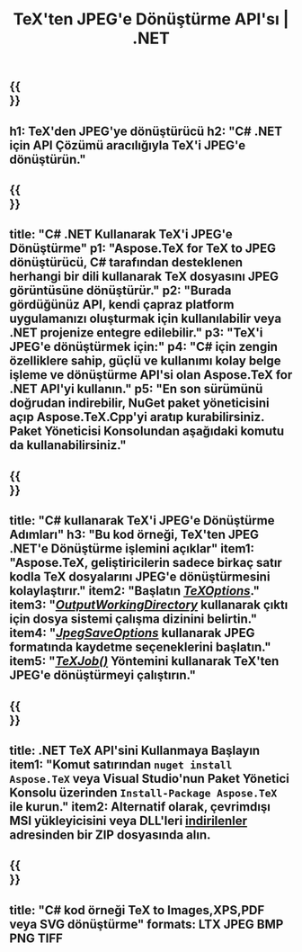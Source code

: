 ﻿---
translation: true
template: /_templates/_conversion-child-net.md
title: TeX'ten JPEG'e Dönüştürme API'sı | .NET
description: TeX'ten JPEG'e dönüştürme işlevi. Bu şirket içi .NET kitaplığını projenize entegre edin veya TeX'i JPEG'e dönüştürmek için platformlar arası uygulamaları kullanın.
keywords: tex'ten jpeg'e api net, tex2jpeg c# entegre
url: /net/conversion/tex-to-jpeg/
family: tex
platformtag: net
feature: conversion
informat: TEX
outformat: JPEG
otherformats: BMP PNG TIFF PDF SVG XPS
---


{{<section banner>}}
---
h1: TeX'den JPEG'ye dönüştürücü
h2: "C# .NET için API Çözümü aracılığıyla TeX'i JPEG'e dönüştürün."
---

{{<section overview>}}
---
title: "C# .NET Kullanarak TeX'i JPEG'e Dönüştürme"
p1: "Aspose.TeX for TeX to JPEG dönüştürücü, C# tarafından desteklenen herhangi bir dili kullanarak TeX dosyasını JPEG görüntüsüne dönüştürür."
p2: "Burada gördüğünüz API, kendi çapraz platform uygulamanızı oluşturmak için kullanılabilir veya .NET projenize entegre edilebilir."
p3: "TeX'i JPEG'e dönüştürmek için:"
p4: "C# için zengin özelliklere sahip, güçlü ve kullanımı kolay belge işleme ve dönüştürme API'si olan Aspose.TeX for .NET API'yi kullanın."
p5: "En son sürümünü doğrudan indirebilir, NuGet paket yöneticisini açıp Aspose.TeX.Cpp'yi aratıp kurabilirsiniz. Paket Yöneticisi Konsolundan aşağıdaki komutu da kullanabilirsiniz."
---

{{<section feature1>}}
---
title: "C# kullanarak TeX'i JPEG'e Dönüştürme Adımları"
h3: "Bu kod örneği, TeX'ten JPEG .NET'e Dönüştürme işlemini açıklar"
item1: "Aspose.TeX, geliştiricilerin sadece birkaç satır kodla TeX dosyalarını JPEG'e dönüştürmesini kolaylaştırır."
item2: "Başlatın [*TeXOptions*](https://reference.aspose.com/tex/net/aspose.tex/texoptions/)."
item3: "[*OutputWorkingDirectory*](https://reference.aspose.com/tex/net/aspose.tex/texoptions/outputworkingdirectory/) kullanarak çıktı için dosya sistemi çalışma dizinini belirtin."
item4: "[*JpegSaveOptions*](https://reference.aspose.com/tex/net/aspose.tex.presentation.image/jpegsaveoptions/) kullanarak JPEG formatında kaydetme seçeneklerini başlatın."
item5: "[*TeXJob()*](https://reference.aspose.com/tex/net/aspose.tex/texjob/) Yöntemini kullanarak TeX'ten JPEG'e dönüştürmeyi çalıştırın."
---

{{<section feature2>}}
---
title: .NET TeX API'sini Kullanmaya Başlayın
item1: "Komut satırından ```nuget install Aspose.TeX``` veya Visual Studio'nun Paket Yönetici Konsolu üzerinden ```Install-Package Aspose.TeX``` ile kurun."
item2: Alternatif olarak, çevrimdışı MSI yükleyicisini veya DLL'leri [indirilenler](https://downloads.aspose.com/tex/net) adresinden bir ZIP dosyasında alın.
---

{{<section widget>}}
---
title: "C# kod örneği TeX to Images,XPS,PDF veya SVG dönüştürme"
formats: LTX JPEG BMP PNG TIFF
---
